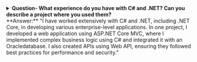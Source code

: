 <details>
<summary><b>Question- What experience do you have with C# and .NET? Can you describe a project where you used them?
</b>
</details>
**Answer:** "I have worked extensively with C# and .NET, including .NET Core, in developing various enterprise-level applications. In one project, I developed a web application using ASP.NET Core MVC, where I implemented complex business logic using C# and integrated it with an Oracledatabase. I also created APIs using Web API, ensuring they followed best practices for performance and security."

